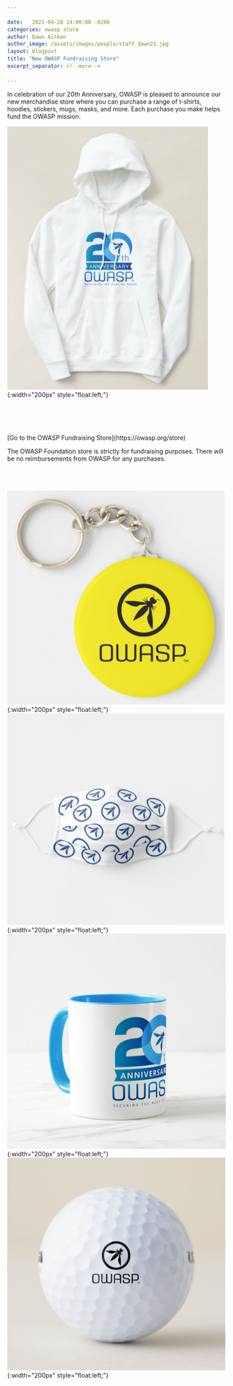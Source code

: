 ```yaml
---

date:   2021-04-28 14:00:00 -0200
categories: owasp store 
author: Dawn Aitken 
author_image: /assets/images/people/staff_dawn21.jpg
layout: blogpost
title: "New OWASP Fundraising Store"
excerpt_separator: <!--more-->

---
```



In celebration of our 20th Anniversary, OWASP is pleased to announce our new merchandise store where you can purchase a range of t-shirts, hoodies, stickers, mugs, masks, and more. Each purchase you make helps fund the OWASP mission.  

![20th sweatshirt](/assets/images/content/Sweatshirtimage.png){:width="200px" style="float:left;"}

<br>
<br>
<br>
<br>
[Go to the OWASP Fundraising Store](https://owasp.org/store)

The OWASP Foundation store is strictly for fundraising purposes.  There will be no reimbursements from OWASP for any purchases.  

<!--more-->
<br><br><br>
![owasp keychain](/assets/images/content/owaspkeychain.png){:width="200px" style="float:left;"}
![owasp face mask](/assets/images/content/owaspfacemask.png){:width="200px" style="float:left;"}
![20th mug](/assets/images/content/20thmug.png){:width="200px" style="float:left;"}
![Owasp golf ball](/assets/images/content/owaspgolfball.png){:width="200px" style="float:left;"}


